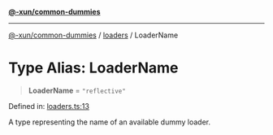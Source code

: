 [**@-xun/common-dummies**](../../README.md)

***

[@-xun/common-dummies](../../README.md) / [loaders](../README.md) / LoaderName

# Type Alias: LoaderName

> **LoaderName** = `"reflective"`

Defined in: [loaders.ts:13](https://github.com/Xunnamius/test-utils/blob/49f9360c5310eaab3dc0f63437084aa2e9ce98c5/packages/common-dummies/src/loaders.ts#L13)

A type representing the name of an available dummy loader.

